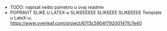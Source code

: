 - TODO: napisat nešto pametno u ovaj readme
- POPRAVIT SLIKE U LATEX-u
SLIKEEEEEE SLIKEEEE SLIKEEEEE 
Template u LateX-u: https://www.overleaf.com/project/67f3c5904f79200147fc7e40
